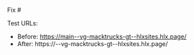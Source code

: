 Fix #<gh-issue-id>

Test URLs:
- Before: https://main--vg-macktrucks-gt--hlxsites.hlx.page/
- After: https://<branch>--vg-macktrucks-gt--hlxsites.hlx.page/

